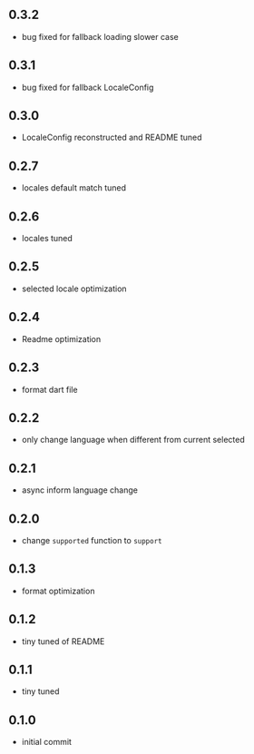 ## 0.3.2
- bug fixed for fallback loading slower case

## 0.3.1
- bug fixed for fallback LocaleConfig

## 0.3.0
- LocaleConfig reconstructed and README tuned

## 0.2.7
- locales default match tuned

## 0.2.6
- locales tuned

## 0.2.5
- selected locale optimization

## 0.2.4
- Readme optimization

## 0.2.3
- format dart file

## 0.2.2
- only change language when different from current selected

## 0.2.1
- async inform language change

## 0.2.0
- change `supported` function to `support` 

## 0.1.3
- format optimization 

## 0.1.2
- tiny tuned of README

## 0.1.1
- tiny tuned

## 0.1.0
- initial commit 

